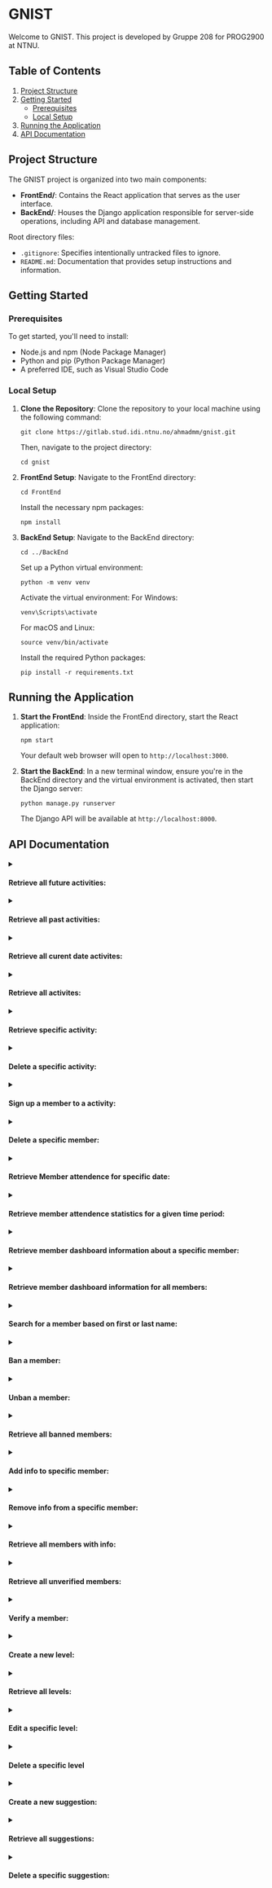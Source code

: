 # GNIST

Welcome to GNIST. This project is developed by Gruppe 208 for PROG2900 at NTNU.

## Table of Contents

1. [Project Structure](#project-structure)
2. [Getting Started](#getting-started)
   - [Prerequisites](#prerequisites)
   - [Local Setup](#local-setup)
3. [Running the Application](#running-the-application)
4. [API Documentation](#api-documentation)

## Project Structure

The GNIST project is organized into two main components:

- **FrontEnd/**: Contains the React application that serves as the user interface.
- **BackEnd/**: Houses the Django application responsible for server-side operations, including API and database management.

Root directory files:
- `.gitignore`: Specifies intentionally untracked files to ignore.
- `README.md`: Documentation that provides setup instructions and information.

## Getting Started

### Prerequisites

To get started, you'll need to install:
- Node.js and npm (Node Package Manager)
- Python and pip (Python Package Manager)
- A preferred IDE, such as Visual Studio Code

### Local Setup

1. **Clone the Repository**:
   Clone the repository to your local machine using the following command:
    ```
    git clone https://gitlab.stud.idi.ntnu.no/ahmadmm/gnist.git
    ```
    Then, navigate to the project directory:
    ```
    cd gnist
    ```

2. **FrontEnd Setup**:
    Navigate to the FrontEnd directory:
    ```
    cd FrontEnd
    ```
    Install the necessary npm packages:
    ```
    npm install
    ```

3. **BackEnd Setup**:
    Navigate to the BackEnd directory:
    ```
    cd ../BackEnd
    ```
    Set up a Python virtual environment:
    ```
    python -m venv venv
    ```
    Activate the virtual environment:
    For Windows:
    ```
    venv\Scripts\activate
    ```
    For macOS and Linux:
    ```
    source venv/bin/activate
    ```
    Install the required Python packages:
    ```
    pip install -r requirements.txt
    ```

## Running the Application

1. **Start the FrontEnd**:
   Inside the FrontEnd directory, start the React application:
    ```
    npm start
    ```
   Your default web browser will open to `http://localhost:3000`.

2. **Start the BackEnd**:
   In a new terminal window, ensure you're in the BackEnd directory and the virtual environment is activated, then start the Django server:
    ```
    python manage.py runserver
    ```
   The Django API will be available at `http://localhost:8000`.

## API Documentation

<details>
<summary><h4>Retrieve all future activities:</h4></summary>

```http
  GET /digital_medlemsordning/get_future_activities/
```

#### Response:

| Status Code  | Content-Type       |
|:-------------|:-------------------|
| `200 OK`     | `application/json` |

##### Example Response Body:
```json
[
    {
        "activityID": "81",
        "title": "Football night",
        "description": "Manchester United vs Liverpool 18:00",
        "image": "/media/activity_pics/football_image3.png",
        "date": "2025-05-29",
        "limit": 40,
        "signed_up_count": 2,
        "signed_up_members": [
            {
                "first_name": "Soso",
                "last_name": "Larote",
                "auth0ID": "auth0|661e47baf4c703e30aaee8fc"
            },
            {
                "first_name": "Howard",
                "last_name": "Linus",
                "auth0ID": "auth0|661a52a2cad534c6e30e3c37"
            }
        ]
    },
    {
        "activityID": 77,
        "title": "Skydive",
        "description": "Skydive lessons at 5 PM in Copenhagen.",
        "image": "/media/activity_pics/skydive.jpeg",
        "date": "2025-05-09",
        "limit": null,
        "signed_up_count": 2,
        "signed_up_members": [
            {
                "first_name": "Soso",
                "last_name": "Larote",
                "auth0ID": "auth0|661e47baf4c703e30aaee8fc"
            },
            {
                "first_name": "Howard",
                "last_name": "Linus",
                "auth0ID": "auth0|661a52a2cad534c6e30e3c37"
            }
        ]
    },
    ...
]
```

</details>

<details>
<summary><h4>Retrieve all past activities:</h4></summary>

```http
  GET /digital_medlemsordning/get_past_activities/
```

#### Response:

| Status Code  | Content-Type       |
|:-------------|:-------------------|
| `200 OK`     | `application/json` |

##### Example Response Body:
```json
[
    {
        "activityID": 77,
        "title": "Skydive",
        "description": "Skydive lessons at 5 PM in Copenhagen.",
        "image": "/media/activity_pics/skydive.jpeg",
        "date": "2024-05-09",
        "limit": null,
        "signed_up_count": 2,
        "signed_up_members": [
            {
                "first_name": "Soso",
                "last_name": "Larote",
                "auth0ID": "auth0|661e47baf4c703e30aaee8fc"
            },
            {
                "first_name": "Howard",
                "last_name": "Linus",
                "auth0ID": "auth0|661a52a2cad534c6e30e3c37"
            }
        ]
    },
    {
        "activityID": "81",
        "title": "Football night",
        "description": "Manchester United vs Liverpool 18:00",
        "image": "/media/activity_pics/football_image3.png",
        "date": "2023-05-29",
        "limit": 40,
        "signed_up_count": 2,
        "signed_up_members": [
            {
                "first_name": "Soso",
                "last_name": "Larote",
                "auth0ID": "auth0|661e47baf4c703e30aaee8fc"
            },
            {
                "first_name": "Howard",
                "last_name": "Linus",
                "auth0ID": "auth0|661a52a2cad534c6e30e3c37"
            }
        ]
    },
    ...
]
```

</details>

<details>
<summary><h4>Retrieve all curent date activites:</h4></summary>

```http
  GET /digital_medlemsordning/get_activity_today/
```

#### Response:

| Status Code  | Content-Type       |
|:-------------|:-------------------|
| `200 OK`     | `application/json` |

##### Example Response Body:
```json
[
    {
        "activityID": 77,
        "title": "Skydive",
        "description": "Skydive lessons at 5 PM in Copenhagen.",
        "image": "/media/activity_pics/skydive.jpeg",
        "date": "2024-05-10",
        "limit": null,
        "signed_up_count": 2,
        "signed_up_members": [
            {
                "first_name": "Soso",
                "last_name": "Larote",
                "auth0ID": "auth0|661e47baf4c703e30aaee8fc"
            },
            {
                "first_name": "Howard",
                "last_name": "Linus",
                "auth0ID": "auth0|661a52a2cad534c6e30e3c37"
            }
        ]
    },
    {
        "activityID": "81",
        "title": "Football night",
        "description": "Manchester United vs Liverpool 18:00",
        "image": "/media/activity_pics/football_image3.png",
        "date": "2024-05-10",
        "limit": 40,
        "signed_up_count": 2,
        "signed_up_members": [
            {
                "first_name": "Soso",
                "last_name": "Larote",
                "auth0ID": "auth0|661e47baf4c703e30aaee8fc"
            },
            {
                "first_name": "Howard",
                "last_name": "Linus",
                "auth0ID": "auth0|661a52a2cad534c6e30e3c37"
            }
        ]
    },
    ...
]
```

</details>

<details>
<summary><h4>Retrieve all activites:</h4></summary>

```http
  GET /digital_medlemsordning/get_all_activity/
```

#### Response:

| Status Code  | Content-Type       |
|:-------------|:-------------------|
| `200 OK`     | `application/json` |

##### Example Response Body:
```json
[
    {
        "activityID": 55,
        "title": "Yoga Retreat",
        "description": "Enjoy the tranquility of yoga in a serene setting, focusing on breath control, flexibility, and strength. Ideal for all levels, this session promotes mental clarity and physical wellness.",
        "image": "/media/activity_pics/YougaYogaSeaWall.jpg",
        "date": "2025-05-09",
        "limit": null,
        "signed_up_count": 0,
        "signed_up_members": []
    },
    {
        "activityID": 75,
        "title": "Hiking Adventure",
        "description": "Hiking Adventure",
        "image": "/media/activity_pics/Hiking_Adventure_zHouiE5.jpeg",
        "date": "2024-03-12",
        "limit": 20,
        "signed_up_count": 1,
        "signed_up_members": [
            {
                "first_name": "soso",
                "last_name": "Larote",
                "auth0ID": "auth0|661e47baf4c703e30aaee8fc"
            }
        ]
    },
    ...
]
```

</details>

<details>
<summary><h4>Retrieve specific activity:</h4></summary>

```http
  GET /digital_medlemsordning/get_activity_details/{activityID}/
```

| Parameter | Type     | Description                       |
|:----------|:---------|:----------------------------------|
| `ID`      | `string` | **Required**. The Activity ID     |

#### Response:

| Status Code  | Content-Type       |
|:-------------|:-------------------|
| `200 OK`     | `application/json` |

##### Example Response Body:
```json
{
    "activityID": 75,
    "title": "Hiking Adventure",
    "description": "Hiking Adventure",
    "image": "/media/activity_pics/Hiking_Adventure_zHouiE5.jpeg",
    "date": "2024-03-12",
    "limit": 20,
    "signed_up_count": 1,
    "signed_up_members": [
        {
            "first_name": "soso",
            "last_name": "Larote",
            "auth0ID": "auth0|661e47baf4c703e30aaee8fc"
        }
    ]
}
```

</details>

<details>
<summary><h4>Delete a specific activity:</h4></summary>

```http
  DELETE /digital_medlemsordning/delete_activity/{ID}/
```

| Parameter | Type     | Description                       |
|:----------|:---------|:----------------------------------|
| `ID`      | `string` | **Required**. The Activity ID     |

#### Response:

| Status Code   | `204 No Content`   |
|:--------------|:-------------------|

##### Example Response Body:
```json
{
    "message": "Activity deleted successfully"
}
```

</details>


<details>
<summary><h4>Sign up a member to a activity:</h4></summary>

```http
  POST /digital_medlemsordning/sign_up_activity/
```

| Parameter | Type     | Description                       |
|:----------|:---------|:----------------------------------|
| `auth0ID` | `string` | **Required**. The Members Auth0ID |
| `ID`      | `string` | **Required**. The Activity ID     |


##### Example POST-Body:
```json
{
    "auth0_id": "auth0|661a52a2cad534c6e30e3c37",
    "activity_id": 75
}
```

#### Response:

| Status Code   | Content-Type       |
|:--------------|:-------------------|
| `201 Created` | `application/json` |

##### Example Response Body:
```json
{
    "message": "User signed up for the activity successfully"
}
```

</details>

<details>
<summary><h4>Delete a specific member:</h4></summary>

```http
  DELETE /digital_medlemsordning/delete_member/{auth0ID}/
```

| Parameter | Type     | Description                        |
|:----------|:---------|:-----------------------------------|
| `auth0ID` | `string` | **Required**. The Members Auth0ID  |

#### Response:

| Status Code   | `204 No Content`   |
|:--------------|:-------------------|

##### Example Response Body:
```json
{
    "message": "Member deleted successfully"
}
```

</details>

<details>
<summary><h4>Retrieve Member attendence for specific date: </h4></summary>

```http
  GET /digital_medlemsordning/get_member_attendance/?date={date}
```

| Parameter    | Type     | Description          | Default value  |
|:-------------|:---------|:---------------------|:---------------| 
| `date`       | `string` | **Optional**. Date   | `Current Date` | 

#### Response:

| Status Code  | Content-Type       |
|:-------------|:-------------------|
| `200 OK`     | `application/json` |

##### Example Response Body:
```json
{
    "message": "Member attendance for 2024-04-06 retrieved successfully.",
    "members_present": [
        {
            "name": "Rodger Smith",
            "profile_pic": "/media/profile_pics/Default_Profile_Picture.jpg"
        },
        {
            "name": "Lisa Stevens",
            "profile_pic": "/media/profile_pics/Default_Profile_Picture.jpg"
        },
        {
            "name": "John Conway",
            "profile_pic": "/media/profile_pics/Default_Profile_Picture.jpg"
        },
        {
            "name": "Norm Sandington",
            "profile_pic": "/media/profile_pics/portofino_2464491k_qiVdymd.jpg"
        },
        {
            "name": "Samantha Pilkington",
            "profile_pic": "/media/profile_pics/81zm9tKLsxL._AC_SL1170__JIVQUhu.jpg"
        }
    ]
}
```

</details>

<details>
<summary><h4>Retrieve member attendence statistics for a given time period:</h4></summary>

```http
  GET /digital_medlemsordning/member_attendance_stats/?start_date={start_date}&end_date={end_date}
```

| Parameter | Type        | Description                     | Default value  |
|:-------------|:---------|:--------------------------------|:---------------| 
| `start_date` | `string` | **Required**. Starting date     | `Current Date` |
| `end_date`   | `string` | **Required**. End date          | `Current Date` |             

#### Response:

| Status Code  | Content-Type       |
|:-------------|:-------------------|
| `200 OK`     | `application/json` |

##### Example Response Body:
```json
{
    "total_attendance": 19,
    "attendance_by_gender": {
        "vil ikke si": 3,
        "jente": 6,
        "gutt": 9,
        "ikke-binær": 1
    }
}
```

</details>

<details>
<summary><h4>Retrieve member dashboard information about a specific member:</h4></summary>

```http
  GET digital_medlemsordning/get_member/{auth0ID}/
```

| Parameter | Type     | Description                     |
|:----------|:---------|:--------------------------------|
| `auth0ID` | `string` | **Required**. Auth0ID of member |

#### Response:

| Status Code  | Content-Type       |
|:-------------|:-------------------|
| `200 OK`     | `application/json` |

##### Example Response Body:
```json
{
    "member": {
        "first_name": "CHRIS",
        "level": "Invincible",
        "profile_color": "red",
        "profile_pic": "/media/profile_pics/Default_Profile_Picture.jpg",
        "banned_from": "2024-05-10",
        "banned_until": "2024-05-12",
        "role": "member"
    }
}
```

</details>


<details>
<summary><h4>Retrieve member dashboard information for all members:</h4></summary>

```http
  GET digital_medlemsordning/get_all_members/
```

#### Response:

| Status Code  | Content-Type       |
|:-------------|:-------------------|
| `200 OK`     | `application/json` |

##### Example Response Body:
```json
{
    "date": "2024-05-11",
    "members": [
        {
            "first_name": "JOHN",
            "level": "Invincible",
            "profile_color": "green",
            "profile_pic": "/media/profile_pics/Default_Profile_Picture.jpg",
            "banned_from": null,
            "banned_until": null,
            "role": "member"
        },
        {
            "first_name": "SALLY",
            "level": "Rookie",
            "profile_color": "green",
            "profile_pic": "/media/profile_pics/Default_Profile_Picture.jpg",
            "banned_from": null,
            "banned_until": null,
            "role": "member"
        },
        ...
    ]
}
```

</details>

<details>
<summary><h4>Search for a member based on first or last name:</h4></summary>

```http
  GET /digital_medlemsordning/search_member/?name={name}
```

| Parameter | Type        | Description               |
|:----------|:---------|:-----------------------------|
| `name`    | `string` | **Required**. Name of member |

* Case insensitive. 
* Retrievs any member whos first or last name contains the required string paramater.

#### Response:

| Status Code  | Content-Type       |
|:-------------|:-------------------|
| `200 OK`     | `application/json` |

##### Example Response Body:
```json
[
    {
        "userID": 69,
        "auth0ID": "auth0|65e06e072cc8113ba2d5cdea",
        "first_name": "John",
        "last_name": "Smith",
        "birthdate": "2002-09-05",
        "profile_pic": "/media/profile_pics/Default_Profile_Picture.jpg",
        "gender": "gutt",
        "days_without_incident": 101,
        "phone_number": "12345678",
        "email": "testing@gmail.com",
        "guardian_name": null,
        "guardian_phone": null,
        "verified": true,
        "banned": true,
        "banned_from": "2024-05-10",
        "banned_until": "2024-05-12",
        "info": "",
        "role": "member"
    },
    {
        "userID": 119,
        "auth0ID": "auth0|65f9cb6b6b09e9bfdc447d30",
        "first_name": "Larry",
        "last_name": "Johnsen",
        "birthdate": "2006-03-06",
        "profile_pic": "/media/profile_pics/81zm9tKLsxL._AC_SL1170__JIVQUhu.jpg",
        "gender": "gutt",
        "days_without_incident": 5,
        "phone_number": "12345678",
        "email": "chrisa2511@gmail.com",
        "guardian_name": "",
        "guardian_phone": "",
        "verified": false,
        "banned": false,
        "banned_from": null,
        "banned_until": null,
        "info": "",
        "role": "member"
    },
    ...
]
```

</details>

<details>
<summary><h4>Ban a member:</h4></summary>

```http
  PUT /digital_medlemsordning/ban_member/{auth0ID}/
```

| Parameter     | Type     | Description                             |
|:--------------|:---------|:----------------------------------------|
| `auth0ID`     | `string` | **Required**. Auth0ID of member         |
| `banned_from` | `string` | **Required**. Start date of member ban  |
| `banned_until`| `string` | **Required**. End date of member ban    |

##### Example PUT-Body:
```json
{
    "banned_from": "2024-05-11",
    "banned_until": "2024-05-26"
}
```

#### Response:

| Status Code  | Content-Type       |
|:-------------|:-------------------|
| `200 OK`     | `application/json` |

##### Example Response Body:
```json
{
    "message": "Member banned successfully from 2024-05-11 until 2024-05-26"
}
```

</details>

<details>
<summary><h4>Unban a member:</h4></summary>

```http
  PUT /digital_medlemsordning/unban_member/{auth0ID}/
```

| Parameter | Type        | Description                  |
|:----------|:---------|:--------------------------------|
| `auth0ID` | `string` | **Required**. Auth0ID of member |

#### Response:

| Status Code  | Content-Type       |
|:-------------|:-------------------|
| `200 OK`     | `application/json` |

##### Example Response Body:
```json
{
    "message": "Member unbanned successfully"
}
```

</details>

<details>
<summary><h4>Retrieve all banned members:</h4></summary>

```http
  GET /digital_medlemsordning/get_banned_members/
```

#### Response:

| Status Code  | Content-Type       |
|:-------------|:-------------------|
| `200 OK`     | `application/json` |

##### Example Response Body:
```json
{
    "message": "Banned members retrieved successfully.",
    "banned_members": [
        {
            "full_name": "John Smith",
            "profile_picture": "/media/profile_pics/Default_Profile_Picture.jpg",
            "banned_from": "2024-05-11",
            "banned_until": "2024-05-26",
            "auth0_id": "auth0|65f9cv6b6b0ee9bfdc447d25"
        },
        {
            "full_name": "Lilly Hammond",
            "profile_picture": "/media/profile_pics/Default_Profile_Picture.jpg",
            "banned_from": "2024-05-07",
            "banned_until": "2024-05-14",
            "auth0_id": "auth0|65f9cb6b6b09e9bfdc447d30"
        },
        ...
    ]
}
```

</details>

<details>
<summary><h4>Add info to specific member:</h4></summary>

```http
  PUT /digital_medlemsordning/add_member_info/{auth0ID}/
```

| Parameter | Type        | Description                  |
|:----------|:---------|:--------------------------------|
| `auth0ID` | `string` | **Required**. Auth0ID of member |

##### Example PUT-Body:
```json
{
    "info": "Ability to acces club on saturdays"
}
```

#### Response:

| Status Code  | Content-Type       |
|:-------------|:-------------------|
| `200 OK`     | `application/json` |

##### Example Response Body:
```json
{
    "auth0ID": "auth0|661a52a2cad534c6e30e3c37",
    "info": "Ability to acces club on saturdays"
}
```

</details>

<details>
<summary><h4>Remove info from a specific member:</h4></summary>

```http
  PUT /digital_medlemsordning/remove_member_info/{auth0ID}/
```

| Parameter | Type        | Description                  |
|:----------|:---------|:--------------------------------|
| `auth0ID` | `string` | **Required**. Auth0ID of member |

#### Response:

| Status Code  | Content-Type       |
|:-------------|:-------------------|
| `200 OK`     | `application/json` |

##### Example Response Body:
```json
{
    "auth0ID": "auth0|661a52a2cad534c6e30e3c37",
    "info": ""
}
```

</details>

<details>
<summary><h4>Retrieve all members with info:</h4></summary>

```http
  GET /digital_medlemsordning/get_members_with_info/
```

#### Response:

| Status Code  | Content-Type       |
|:-------------|:-------------------|
| `200 OK`     | `application/json` |

##### Example Response Body:
```json
[
    {
        "auth0ID": "auth0|65ef275a34065d2b94cc1d8d",
        "info": "Key to clubhouse"
    },
    {
        "auth0ID": "auth0|661711a8bdf844868576402b",
        "info": "Allowed to access clubhouse on saturdays"
    },
    ...
]
```

</details>

<details>
<summary><h4>Retrieve all unverified members:</h4></summary>

```http
  GET /digital_medlemsordning/get_all_unverified_members/
```

#### Response:

| Status Code  | Content-Type       |
|:-------------|:-------------------|
| `200 OK`     | `application/json` |

##### Example Response Body:
```json
[
    {
        "auth0ID": "auth0|65ef275a34065d2b94cc1d8d",
        "birthdate": "2004-01-01",
        "first_name": "James",
        "last_name": " Kahn",
        "guardian_name": "",
        "guardian_phone": ""
    },
    {
        "auth0ID": "auth0|65ef289190350a753bf985ae",
        "birthdate": "2011-05-07",
        "first_name": "Lisa",
        "last_name": "Danilson",
        "guardian_name": "Laila Danilson",
        "guardian_phone": "43892312"
    },
    ...
]
```

</details>

<details>
<summary><h4>Verify a member:</h4></summary>

```http
  PUT /digital_medlemsordning/verify_member/{auth0ID}/
```

| Parameter | Type        | Description                  |
|:----------|:---------|:--------------------------------|
| `auth0ID` | `string` | **Required**. Auth0ID of member |

#### Response:

| Status Code  | Content-Type       |
|:-------------|:-------------------|
| `200 OK`     | `application/json` |

##### Example Response Body:
```json
{
    "message": "Member successfully verified"
}
```

</details>

<details>
<summary><h4>Create a new level:</h4></summary>

```http
  POST /digital_medlemsordning/create_level/
```

| Parameter | Type     | Description                       |
|:----------|:---------|:----------------------------------|
| `name`    | `string` | **Required**. Name of the level   |
| `points`  | `string` | **Required**. Points of the level |

##### Example POST-Body:
```json
{
    "name": "Invincible",
    "points": 120
}
```

#### Response:

| Status Code   | Content-Type       |
|:--------------|:-------------------|
| `201 Created` | `application/json` |

##### Example Response Body:
```json
{
    "message": "Level successfully created"
}
```

</details>

<details>
<summary><h4>Retrieve all levels:</h4></summary>

```http
  GET /digital_medlemsordning/get_all_levels/
```

#### Response:

| Status Code  | Content-Type       |
|:-------------|:-------------------|
| `200 OK`     | `application/json` |

##### Example Response Body:
```json
[
    {
        "levelID": 49,
        "name": "Legend",
        "points": 100
    },
    {
        "levelID": 50,
        "name": "Pro",
        "points": 80
    },
    {
        "levelID": 51,
        "name": "Intermediate",
        "points": 60
    },
    {
        "levelID": 52,
        "name": "Rookie",
        "points": 40
    },
    {
        "levelID": 53,
        "name": "Noob",
        "points": 20
    },
    {
        "levelID": 56,
        "name": "Invincible",
        "points": 120
    },
    ...
]
```

</details>

<details>
<summary><h4>Edit a specific level:</h4></summary>

```http
  PUT /digital_medlemsordning/edit_level/{levelID}/
```

| Parameter | Type        | Description                     |
|:----------|:------------|:--------------------------------|
| `auth0ID` | `string`    | **Required**. Auth0ID of member |
| `levelID` | `string`    | **Required**. ID of a level     |

##### Example PUT-Body:
```json
{
    "name": "Invincible",
    "points": 110
}
```

#### Response:

| Status Code  | Content-Type       |
|:-------------|:-------------------|
| `200 OK`     | `application/json` |

##### Example Response Body:
```json
{
    "message": "Level updated successfully"
}
```

</details>

<details>
<summary><h4>Delete a specific level</h4></summary>

```http
  DELETE /digital_medlemsordning/delete_level/{levelID}/
```

| Parameter | Type        | Description                  |
|:----------|:------------|:-----------------------------|
| `levelID` | `string`    | **Required**. ID of a level  |

#### Response:

| Status Code   | `204 No Content`   |
|:--------------|:-------------------|

##### Example Response Body:
```json
{
    "message": "Level deleted successfully"
}
```

</details>

<details>
<summary><h4>Create a new suggestion:</h4></summary>

```http
  POST /digital_medlemsordning/create_suggestion/
```

| Parameter      | Type     | Description                              |
|:---------------|:---------|:-----------------------------------------|
| `title`        | `string` | **Required**. Ttile of suggestion        |
| `description`  | `string` | **Required**. Description of suggestion  |

##### Example POST-Body:
```json
{
    "title": "Trip to Tekninsk Museum",
    "description": "It would be great if we could go and visit Teknisk museum during the summer"
}
```

#### Response:

| Status Code   | Content-Type       |
|:--------------|:-------------------|
| `201 Created` | `application/json` |

##### Example Response Body:
```json
{
    "suggestionID": 56,
    "title": "Trip to Tekninsk Museum",
    "description": "It would be great if we could go and visit Teknisk museum during the summer"
}
```

</details>

<details>
<summary><h4>Retrieve all suggestions:</h4></summary>

```http
  GET /digital_medlemsordning/get_all_suggestions/
```

#### Response:

| Status Code  | Content-Type       |
|:-------------|:-------------------|
| `200 OK`     | `application/json` |

##### Example Response Body:
```json
[
    {
        "suggestionID": 15,
        "title": "Celebrate birthday",
        "description": "Marcus has his birthay comming up. I want us to have a party for him."
    },
    {
        "suggestionID": 56,
        "title": "Trip to Tekninsk Museum",
        "description": "It would be great if we could go and visit Teknisk museum during the summer."
    }
    ...
]
```

</details>

<details>
<summary><h4>Delete a specific suggestion:</h4></summary>

```http
  DELETE /digital_medlemsordning/delete_suggestion/{ID}/
```

| Parameter | Type     | Description                       |
|:----------|:---------|:----------------------------------|
| `ID`      | `string` | **Required**. The Suggestion ID   |

#### Response:

| Status Code   | `204 No Content`   |
|:--------------|:-------------------|

##### Example Response Body:
```json
{
    "message": "Suggestion deleted successfully"
}
```

</details>

